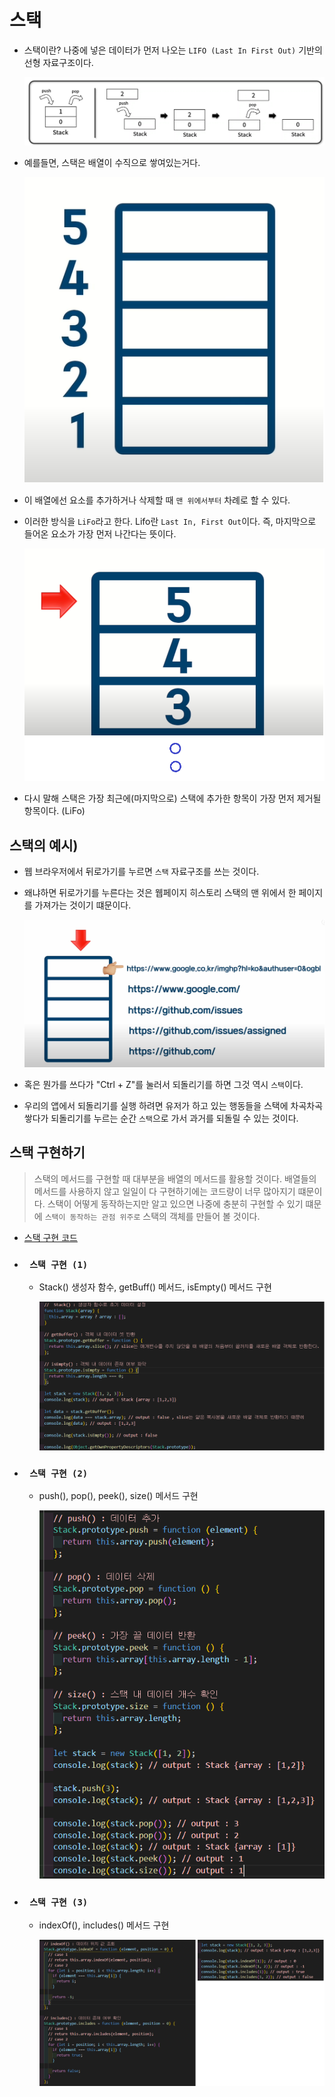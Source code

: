 # 스택

- 스택이란? 나중에 넣은 데이터가 먼저 나오는 `LIFO (Last In First Out)` 기반의 선형 자료구조이다.

  ![스택](/image/스택4.png)

- 예를들면, 스택은 배열이 수직으로 쌓여있는거다.

  ![스택](/image/스택.png)

- 이 배열에선 요소를 추가하거나 삭제할 때 `맨 위에서부터` 차례로 할 수 있다.

- 이러한 방식을 `LiFo`라고 한다. Lifo란 `Last In, First Out`이다. 즉, 마지막으로 들어온 요소가 가장 먼저 나간다는 뜻이다.

  ![스택](/image/스택2.png)

- 다시 말해 스택은 가장 최근에(마지막으로) 스택에 추가한 항목이 가장 먼저 제거될 항목이다. (LiFo)

## 스택의 예시)

- 웹 브라우저에서 뒤로가기를 누르면 `스택` 자료구조를 쓰는 것이다.

- 왜냐하면 뒤로가기를 누른다는 것은 웹페이지 히스토리 스택의 맨 위에서 한 페이지를 가져가는 것이기 떄문이다.

  ![스택](/image/스택3.png)

- 혹은 뭔가를 쓰다가 "Ctrl + Z"를 눌러서 되돌리기를 하면 그것 역시 `스택`이다.

- 우리의 앱에서 되돌리기를 실행 하려면 유저가 하고 있는 행동들을 스택에 차곡차곡 쌓다가 되돌리기를 누르는 순간 `스택`으로 가서 과거를 되돌릴 수 있는 것이다.

## 스택 구현하기

> 스택의 메서드를 구현할 때 대부분을 배열의 메서드를 활용할 것이다. 배열들의 메서드를 사용하지 않고 일일이 다 구현하기에는 코드량이 너무 많아지기 떄문이다. 스택이 어떻게 동작하는지만 알고 있으면 나중에 충분히 구현할 수 있기 떄문에 `스택이 동작하는 관점 위주로` 스택의 객체를 만들어 볼 것이다.

- [스택 구현 코드](https://github.com/gang-min/TIL/blob/main/%EC%9E%90%EB%A3%8C%EA%B5%AC%EC%A1%B0/%EC%8A%A4%ED%83%9D.html)

- ### ` 스택 구현 (1)`

  - Stack() 생성자 함수, getBuff() 메서드, isEmpty() 메서드 구현

    ![스택](/image/스택5.png)

- ### ` 스택 구현 (2)`

  - push(), pop(), peek(), size() 메서드 구현

    ![스택](/image/스택6.png)

- ### ` 스택 구현 (3)`

  - indexOf(), includes() 메서드 구현

    ![스택](/image/스택7.png)
